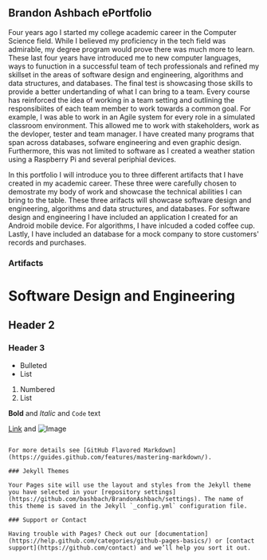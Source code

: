 ## Brandon Ashbach ePortfolio

Four years ago I started my college academic career in the Computer Science field. While I believed my proficiency in the tech field was admirable, my degree program would prove there was much more to learn. These last four years have introduced me to new computer languages, ways to funuction in a successful team of tech professionals and refined my skillset in the areas of software design and engineering, algorithms and data structures, and databases. The final test is showcasing those skills to provide a better undertanding of what I can bring to a team. Every course has reinforced the idea of working in a team setting and outlining the responsibiites of each team member to work towards a common goal. For example, I was able to work in an Agile system for every role in a simulated classroom environment. This allowed me to work with stakeholders, work as the devloper, tester and team manager. I have created many programs that span across databases, sofware engineering and even graphic design. Furthermore, this was not limited to software as I created a weather station using a Raspberry Pi and several periphial devices. 

In this portfolio I will introduce you to three different artifacts that I have created in my academic career. These three were carefully chosen to demostrate my body of work and showcase the technical abilities I can bring to the table. These three arifacts will showcase software design and engineering, algorithms and data structures, and databases. For software design and engineering I have included an application I created for an Android mobile device. For algorithms, I have inlcuded a coded coffee cup. Lastly, I have included an database for a mock company to store customers' records and purchases. 

### Artifacts 

# Software Design and Engineering



## Header 2
### Header 3

- Bulleted
- List

1. Numbered
2. List

**Bold** and _Italic_ and `Code` text

[Link](url) and ![Image](src)
```

For more details see [GitHub Flavored Markdown](https://guides.github.com/features/mastering-markdown/).

### Jekyll Themes

Your Pages site will use the layout and styles from the Jekyll theme you have selected in your [repository settings](https://github.com/bashbach/BrandonAshbach/settings). The name of this theme is saved in the Jekyll `_config.yml` configuration file.

### Support or Contact

Having trouble with Pages? Check out our [documentation](https://help.github.com/categories/github-pages-basics/) or [contact support](https://github.com/contact) and we’ll help you sort it out.
